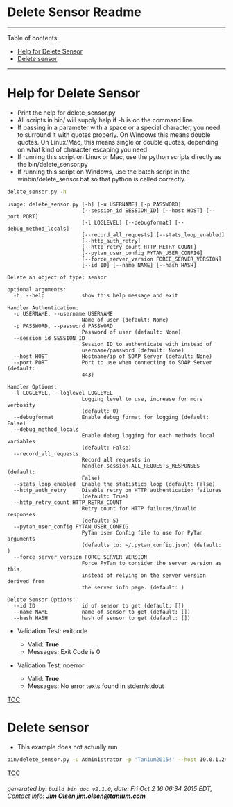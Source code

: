 Delete Sensor Readme
===========================

---------------------------
<a name='toc'>Table of contents:</a>

  * [Help for Delete Sensor](#user-content-help-for-delete-sensor)
  * [Delete sensor](#user-content-delete-sensor)

---------------------------

# Help for Delete Sensor

  * Print the help for delete_sensor.py
  * All scripts in bin/ will supply help if -h is on the command line
  * If passing in a parameter with a space or a special character, you need to surround it with quotes properly. On Windows this means double quotes. On Linux/Mac, this means single or double quotes, depending on what kind of character escaping you need.
  * If running this script on Linux or Mac, use the python scripts directly as the bin/delete_sensor.py
  * If running this script on Windows, use the batch script in the winbin/delete_sensor.bat so that python is called correctly.

```bash
delete_sensor.py -h
```

```
usage: delete_sensor.py [-h] [-u USERNAME] [-p PASSWORD]
                        [--session_id SESSION_ID] [--host HOST] [--port PORT]
                        [-l LOGLEVEL] [--debugformat] [--debug_method_locals]
                        [--record_all_requests] [--stats_loop_enabled]
                        [--http_auth_retry]
                        [--http_retry_count HTTP_RETRY_COUNT]
                        [--pytan_user_config PYTAN_USER_CONFIG]
                        [--force_server_version FORCE_SERVER_VERSION]
                        [--id ID] [--name NAME] [--hash HASH]

Delete an object of type: sensor

optional arguments:
  -h, --help            show this help message and exit

Handler Authentication:
  -u USERNAME, --username USERNAME
                        Name of user (default: None)
  -p PASSWORD, --password PASSWORD
                        Password of user (default: None)
  --session_id SESSION_ID
                        Session ID to authenticate with instead of
                        username/password (default: None)
  --host HOST           Hostname/ip of SOAP Server (default: None)
  --port PORT           Port to use when connecting to SOAP Server (default:
                        443)

Handler Options:
  -l LOGLEVEL, --loglevel LOGLEVEL
                        Logging level to use, increase for more verbosity
                        (default: 0)
  --debugformat         Enable debug format for logging (default: False)
  --debug_method_locals
                        Enable debug logging for each methods local variables
                        (default: False)
  --record_all_requests
                        Record all requests in
                        handler.session.ALL_REQUESTS_RESPONSES (default:
                        False)
  --stats_loop_enabled  Enable the statistics loop (default: False)
  --http_auth_retry     Disable retry on HTTP authentication failures
                        (default: True)
  --http_retry_count HTTP_RETRY_COUNT
                        Retry count for HTTP failures/invalid responses
                        (default: 5)
  --pytan_user_config PYTAN_USER_CONFIG
                        PyTan User Config file to use for PyTan arguments
                        (defaults to: ~/.pytan_config.json) (default: )
  --force_server_version FORCE_SERVER_VERSION
                        Force PyTan to consider the server version as this,
                        instead of relying on the server version derived from
                        the server info page. (default: )

Delete Sensor Options:
  --id ID               id of sensor to get (default: [])
  --name NAME           name of sensor to get (default: [])
  --hash HASH           hash of sensor to get (default: [])
```

  * Validation Test: exitcode
    * Valid: **True**
    * Messages: Exit Code is 0

  * Validation Test: noerror
    * Valid: **True**
    * Messages: No error texts found in stderr/stdout



[TOC](#user-content-toc)


# Delete sensor

  * This example does not actually run

```bash
bin/delete_sensor.py -u Administrator -p 'Tanium2015!' --host 10.0.1.240 --port 443 --loglevel 1 --id 123456
```



[TOC](#user-content-toc)


###### generated by: `build_bin_doc v2.1.0`, date: Fri Oct  2 16:06:34 2015 EDT, Contact info: **Jim Olsen <jim.olsen@tanium.com>**